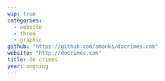 ```yaml
---
wip: true
categories:
  - website
  - three
  - graphic
github: "https://github.com/amonks/docrimes.com"
website: "http://docrimes.com"
title: do crimes
year: ongoing
---
```


